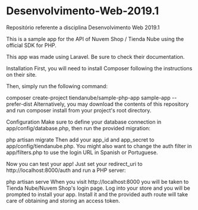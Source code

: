 # Desenvolvimento-Web-2019.1
Repositório referente a disciplina Desenvolvimento Web 2019.1

This is a sample app for the API of Nuvem Shop / Tienda Nube using the official SDK for PHP.

This app was made using Laravel. Be sure to check their documentation.

Installation
First, you will need to install Composer following the instructions on their site.

Then, simply run the following command:

composer create-project tiendanube/sample-php-app sample-app --prefer-dist
Alternatively, you may download the contents of this repository and run composer install from your project's root directory.

Configuration
Make sure to define your database connection in app/config/database.php, then run the provided migration:

php artisan migrate
Then add your app_id and app_secret to app/config/tiendanube.php. You might also want to change the auth filter in app/filters.php to use the login URL in Spanish or Portuguese.

Now you can test your app! Just set your redirect_uri to http://localhost:8000/auth and run a PHP server:

php artisan serve
When you visit http://localhost:8000 you will be taken to Tienda Nube/Nuvem Shop's login page. Log into your store and you will be prompted to install your app. Install it and the provided auth route will take care of obtaining and storing an access token.